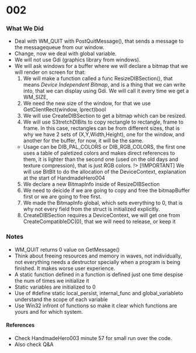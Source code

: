 # 002
### What We Did 
- Deal with WM_QUIT with PostQuitMessage(), that sends a message to the messagequeue from our window.
- Change, now we deal with global variable. 
- We will not use Gdi (graphics library from windows).
- We will ask windows for a buffer where we will declare a bitmap that we will render on screen for that:
  1. We will make a function called a func ResizeDIBSection(), that means *Device Independent Bitmap*, and is a thing that we can write into, that we can display using Gdi. We will call it every time we get a WM_SIZE,
  2. We need the new size of the window, for that we use GetClientRect(window, lprect)bool
  3. We will use CreateDIBSection to get a bitmap which can be resized. 
  4. We will use S3tretchDIBits to copy rectangle to rectangle, frame to frame. In this case, rectangles can be from different sizes, that is why we have 2 sets of (X,Y,Width,Height), one for the window, and another for the buffer, for now, it will be the same.
    - Usage can be DIB_PAL_COLORS or DIB_RGB_COLORS, the first one uses a table of paletized colors and makes direct references to them, it is lighter than the second one (used on the old days and texture compression), that is just RGB colors. 
    !> [!IMPORTANT] We will use BitBlt to do the allocation of the DeviceContext, explanation at the start of HandmadeHero004
  5. We declare a new BitmapInfo inside of ResizeDIBSection
  6. We need to deicide if we are going to copy and free the bitmapBuffer first or we are going to free first.
  7. We made the BitmapInfo global, which sets everything to 0, that is why not every field from the struct is initialized explicitly.
  8. CreateDIBSection requires a DeviceContext, we will get one from CreateCompatibleDC(0), that we will need to release, or keep it



### Notes
- WM_QUIT returns 0 value on GetMessage()
- Think about freeing resources and memory in waves, not individually, not everything needs a destructor specially when a program is being finished. It makes worse user experience.
- A static function defined in a function is defined just one time despise the num of times we initialize it
- Static variables are initialized to 0
- Use of #define static local_persist, internal_func and global_variableto understand the scope of each variable
- Use Win32 infront of functions so make it clear which functions are yours and for which system.


#### References 
- Check HandmadeHero003 minute 57 for small run over the code. 
- Also check Q&A
